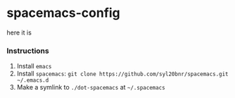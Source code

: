 # spacemacs-config
here it is

### Instructions
1. Install `emacs`
2. Install `spacemacs`: `git clone https://github.com/syl20bnr/spacemacs.git ~/.emacs.d`
3. Make a symlink to `./dot-spacemacs` at `~/.spacemacs`
